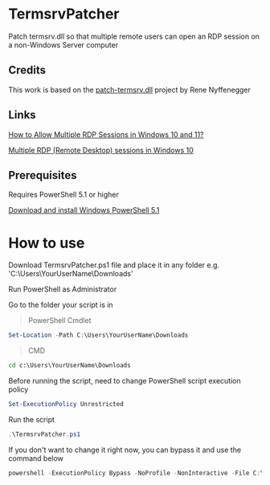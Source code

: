 # TermsrvPatcher
Patch termsrv.dll so that multiple remote users can open an RDP session on a non-Windows Server computer

## Credits
This work is based on the [patch-termsrv.dll](https://github.com/ReneNyffenegger/patch-termsrv.dll) project by Rene Nyffenegger

## Links
[How to Allow Multiple RDP Sessions in Windows 10 and 11?](http://woshub.com/how-to-allow-multiple-rdp-sessions-in-windows-10)

[Multiple RDP (Remote Desktop) sessions in Windows 10](https://www.mysysadmintips.com/windows/clients/545-multiple-rdp-remote-desktop-sessions-in-windows-10)

## Prerequisites
Requires PowerShell 5.1 or higher

[Download and install Windows PowerShell 5.1](https://docs.microsoft.com/en-us/skypeforbusiness/set-up-your-computer-for-windows-powershell/download-and-install-windows-powershell-5-1)

# How to use
Download TermsrvPatcher.ps1 file and place it in any folder e.g. 'C:\Users\YourUserName\Downloads'

Run PowerShell as Administrator

Go to the folder your script is in

> PowerShell Cmdlet

```powershell
Set-Location -Path C:\Users\YourUserName\Downloads
```

> CMD

```cmd
cd c:\Users\YourUserName\Downloads
```

Before running the script, need to change PowerShell script execution policy

```powershell
Set-ExecutionPolicy Unrestricted
```
Run the script
```powershell
.\TermsrvPatcher.ps1
```

If you don't want to change it right now, you can bypass it and use the command below

```powershell
powershell -ExecutionPolicy Bypass -NoProfile -NonInteractive -File C:\Users\YourUserName\Downloads\TermsrvPatcher.ps1
```

